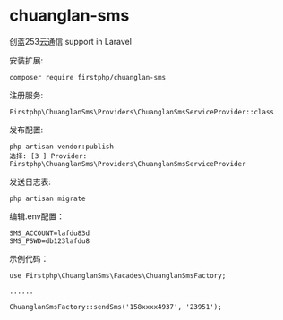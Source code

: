 # chuanglan-sms
创蓝253云通信 support in Laravel

安装扩展:

	composer require firstphp/chuanglan-sms


注册服务:

    Firstphp\ChuanglanSms\Providers\ChuanglanSmsServiceProvider::class


发布配置:

	php artisan vendor:publish
	选择: [3 ] Provider: Firstphp\ChuanglanSms\Providers\ChuanglanSmsServiceProvider


发送日志表:

    php artisan migrate


编辑.env配置：

	SMS_ACCOUNT=lafdu83d
	SMS_PSWD=db123lafdu8

示例代码：

    use Firstphp\ChuanglanSms\Facades\ChuanglanSmsFactory;

    ......

    ChuanglanSmsFactory::sendSms('158xxxx4937', '23951');
